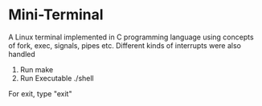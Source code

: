 # Mini-Terminal

A Linux terminal implemented in C programming language using concepts of fork, exec, signals, pipes etc. Different kinds of interrupts were also handled
1. Run make
2. Run Executable ./shell

For exit, type "exit"
